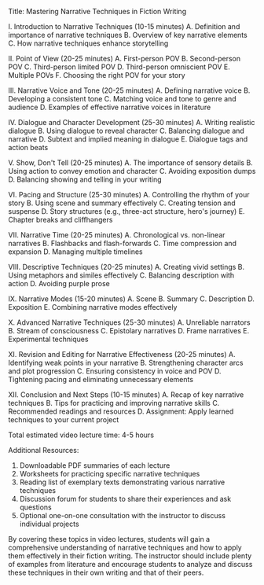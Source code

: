 Title: Mastering Narrative Techniques in Fiction Writing

I. Introduction to Narrative Techniques (10-15 minutes)
   A. Definition and importance of narrative techniques
   B. Overview of key narrative elements
   C. How narrative techniques enhance storytelling

II. Point of View (20-25 minutes)
    A. First-person POV
    B. Second-person POV
    C. Third-person limited POV
    D. Third-person omniscient POV
    E. Multiple POVs
    F. Choosing the right POV for your story

III. Narrative Voice and Tone (20-25 minutes)
     A. Defining narrative voice
     B. Developing a consistent tone
     C. Matching voice and tone to genre and audience
     D. Examples of effective narrative voices in literature

IV. Dialogue and Character Development (25-30 minutes)
    A. Writing realistic dialogue
    B. Using dialogue to reveal character
    C. Balancing dialogue and narrative
    D. Subtext and implied meaning in dialogue
    E. Dialogue tags and action beats

V. Show, Don't Tell (20-25 minutes)
   A. The importance of sensory details
   B. Using action to convey emotion and character
   C. Avoiding exposition dumps
   D. Balancing showing and telling in your writing

VI. Pacing and Structure (25-30 minutes)
    A. Controlling the rhythm of your story
    B. Using scene and summary effectively
    C. Creating tension and suspense
    D. Story structures (e.g., three-act structure, hero's journey)
    E. Chapter breaks and cliffhangers

VII. Narrative Time (20-25 minutes)
     A. Chronological vs. non-linear narratives
     B. Flashbacks and flash-forwards
     C. Time compression and expansion
     D. Managing multiple timelines

VIII. Descriptive Techniques (20-25 minutes)
      A. Creating vivid settings
      B. Using metaphors and similes effectively
      C. Balancing description with action
      D. Avoiding purple prose

IX. Narrative Modes (15-20 minutes)
    A. Scene
    B. Summary
    C. Description
    D. Exposition
    E. Combining narrative modes effectively

X. Advanced Narrative Techniques (25-30 minutes)
   A. Unreliable narrators
   B. Stream of consciousness
   C. Epistolary narratives
   D. Frame narratives
   E. Experimental techniques

XI. Revision and Editing for Narrative Effectiveness (20-25 minutes)
    A. Identifying weak points in your narrative
    B. Strengthening character arcs and plot progression
    C. Ensuring consistency in voice and POV
    D. Tightening pacing and eliminating unnecessary elements

XII. Conclusion and Next Steps (10-15 minutes)
     A. Recap of key narrative techniques
     B. Tips for practicing and improving narrative skills
     C. Recommended readings and resources
     D. Assignment: Apply learned techniques to your current project

Total estimated video lecture time: 4-5 hours

Additional Resources:
1. Downloadable PDF summaries of each lecture
2. Worksheets for practicing specific narrative techniques
3. Reading list of exemplary texts demonstrating various narrative techniques
4. Discussion forum for students to share their experiences and ask questions
5. Optional one-on-one consultation with the instructor to discuss individual projects

By covering these topics in video lectures, students will gain a comprehensive understanding of narrative techniques and how to apply them effectively in their fiction writing. The instructor should include plenty of examples from literature and encourage students to analyze and discuss these techniques in their own writing and that of their peers.